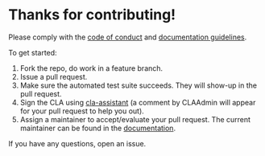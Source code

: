 # Thanks for contributing!  

Please comply with the [code of conduct](http://54.77.62.182/documentation/chapter4/section4.html) and [documentation guidelines](http://54.77.62.182/documentation/chapter4/section5.html).

To get started:
1. Fork the repo, do work in a feature branch.
2. Issue a pull request.
3. Make sure the automated test suite succeeds. They will show-up in the pull request.
4. Sign the CLA using [cla-assistant](http://52.16.237.165/) (a comment by CLAAdmin will appear for your pull request to help you out).
5. Assign a maintainer to accept/evaluate your pull request. The current maintainer can be found in the [documentation](http://54.77.62.182/documentation/chapter4/section3.html).

If you have any questions, open an issue.

